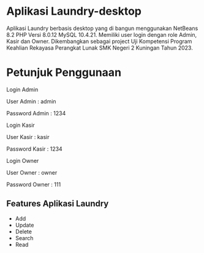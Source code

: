 # Aplikasi Laundry-desktop
Aplikasi Laundry berbasis desktop yang di bangun menggunakan NetBeans 8.2 PHP Versi 8.0.12 MySQL 10.4.21. Memiliki user login dengan role Admin, Kasir dan Owner.
Dikembangkan sebagai project Uji Kompetensi Program Keahlian Rekayasa Perangkat Lunak SMK Negeri 2 Kuningan Tahun 2023.

# Petunjuk Penggunaan
Login Admin

User Admin : admin

Password Admin : 1234

Login Kasir

User Kasir : kasir

Password Kasir : 1234

Login Owner

User Owner : owner

Password Owner : 111

## Features Aplikasi Laundry
- Add
- Update
- Delete
- Search
- Read
